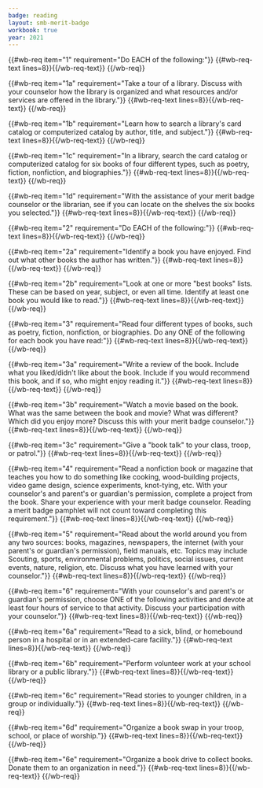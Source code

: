```yaml
---
badge: reading
layout: smb-merit-badge
workbook: true
year: 2021
---
```



{{#wb-req item="1" requirement="Do EACH of the following:"}}
{{#wb-req-text lines=8}}{{/wb-req-text}}
{{/wb-req}}

{{#wb-req item="1a" requirement="Take a tour of a library. Discuss with your counselor how the library is organized and what resources and/or services are offered in the library."}}
{{#wb-req-text lines=8}}{{/wb-req-text}}
{{/wb-req}}

{{#wb-req item="1b" requirement="Learn how to search a library's card catalog or computerized catalog by author, title, and subject."}}
{{#wb-req-text lines=8}}{{/wb-req-text}}
{{/wb-req}}

{{#wb-req item="1c" requirement="In a library, search the card catalog or computerized catalog for six books of four different types, such as poetry, fiction, nonfiction, and biographies."}}
{{#wb-req-text lines=8}}{{/wb-req-text}}
{{/wb-req}}

{{#wb-req item="1d" requirement="With the assistance of your merit badge counselor or the librarian, see if you can locate on the shelves the six books you selected."}}
{{#wb-req-text lines=8}}{{/wb-req-text}}
{{/wb-req}}

{{#wb-req item="2" requirement="Do EACH of the following:"}}
{{#wb-req-text lines=8}}{{/wb-req-text}}
{{/wb-req}}

{{#wb-req item="2a" requirement="Identify a book you have enjoyed. Find out what other books the author has written."}}
{{#wb-req-text lines=8}}{{/wb-req-text}}
{{/wb-req}}

{{#wb-req item="2b" requirement="Look at one or more \"best books\" lists. These can be based on year, subject, or even all time. Identify at least one book you would like to read."}}
{{#wb-req-text lines=8}}{{/wb-req-text}}
{{/wb-req}}

{{#wb-req item="3" requirement="Read four different types of books, such as poetry, fiction, nonfiction, or biographies. Do any ONE of the following for each book you have read:"}}
{{#wb-req-text lines=8}}{{/wb-req-text}}
{{/wb-req}}

{{#wb-req item="3a" requirement="Write a review of the book. Include what you liked/didn't like about the book. Include if you would recommend this book, and if so, who might enjoy reading it."}}
{{#wb-req-text lines=8}}{{/wb-req-text}}
{{/wb-req}}

{{#wb-req item="3b" requirement="Watch a movie based on the book. What was the same between the book and movie? What was different? Which did you enjoy more? Discuss this with your merit badge counselor."}}
{{#wb-req-text lines=8}}{{/wb-req-text}}
{{/wb-req}}

{{#wb-req item="3c" requirement="Give a \"book talk\" to your class, troop, or patrol."}}
{{#wb-req-text lines=8}}{{/wb-req-text}}
{{/wb-req}}

{{#wb-req item="4" requirement="Read a nonfiction book or magazine that teaches you how to do something like cooking, wood-building projects, video game design, science experiments, knot-tying, etc. With your counselor's and parent's or guardian's permission, complete a project from the book. Share your experience with your merit badge counselor. Reading a merit badge pamphlet will not count toward completing this requirement."}}
{{#wb-req-text lines=8}}{{/wb-req-text}}
{{/wb-req}}

{{#wb-req item="5" requirement="Read about the world around you from any two sources: books, magazines, newspapers, the internet (with your parent's or guardian's permission), field manuals, etc. Topics may include Scouting, sports, environmental problems, politics, social issues, current events, nature, religion, etc. Discuss what you have learned with your counselor."}}
{{#wb-req-text lines=8}}{{/wb-req-text}}
{{/wb-req}}

{{#wb-req item="6" requirement="With your counselor's and parent's or guardian's permission, choose ONE of the following activities and devote at least four hours of service to that activity. Discuss your participation with your counselor."}}
{{#wb-req-text lines=8}}{{/wb-req-text}}
{{/wb-req}}

{{#wb-req item="6a" requirement="Read to a sick, blind, or homebound person in a hospital or in an extended-care facility."}}
{{#wb-req-text lines=8}}{{/wb-req-text}}
{{/wb-req}}

{{#wb-req item="6b" requirement="Perform volunteer work at your school library or a public library."}}
{{#wb-req-text lines=8}}{{/wb-req-text}}
{{/wb-req}}

{{#wb-req item="6c" requirement="Read stories to younger children, in a group or individually."}}
{{#wb-req-text lines=8}}{{/wb-req-text}}
{{/wb-req}}

{{#wb-req item="6d" requirement="Organize a book swap in your troop, school, or place of worship."}}
{{#wb-req-text lines=8}}{{/wb-req-text}}
{{/wb-req}}

{{#wb-req item="6e" requirement="Organize a book drive to collect books. Donate them to an organization in need."}}
{{#wb-req-text lines=8}}{{/wb-req-text}}
{{/wb-req}}
